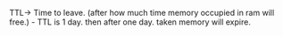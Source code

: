 TTL-> Time to leave. (after how much time memory occupied in ram will free.)
    - TTL is 1 day. then after one day. taken memory will expire.
